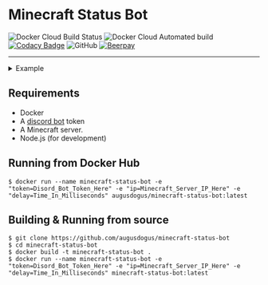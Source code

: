 # Minecraft Status Bot

![Docker Cloud Build Status](https://img.shields.io/docker/cloud/build/augusdogus/minecraft-status-bot) ![Docker Cloud Automated build](https://img.shields.io/docker/cloud/automated/augusdogus/minecraft-status-bot) [![Codacy Badge](https://api.codacy.com/project/badge/Grade/fa067f6879b74528b3a2ed791cb60e3e)](https://www.codacy.com/manual/AugusDogus/minecraft-status-bot?utm_source=github.com&amp;utm_medium=referral&amp;utm_content=AugusDogus/minecraft-status-bot&amp;utm_campaign=Badge_Grade) ![GitHub](https://img.shields.io/github/license/AugusDogus/minecraft-status-bot?color=blue) [![Beerpay](https://img.shields.io/beerpay/AugusDogus/minecraft-status-bot)](https://beerpay.io/AugusDogus/minecraft-status-bot)
* * *

<details>
  <summary>Example</summary>
  
  <img src="https://i.imgur.com/ac1wj7n.png" align="center"/>
  
</details>

## Requirements

-   Docker
-   A [discord bot](https://discordapp.com/developers/applications/) token
-   A Minecraft server.
-   Node.js (for development)

## Running from Docker Hub

    $ docker run --name minecraft-status-bot -e "token=Disord_Bot_Token_Here" -e "ip=Minecraft_Server_IP_Here" -e "delay=Time_In_Milliseconds" augusdogus/minecraft-status-bot:latest

## Building & Running from source

    $ git clone https://github.com/augusdogus/minecraft-status-bot
    $ cd minecraft-status-bot
    $ docker build -t minecraft-status-bot .
    $ docker run --name minecraft-status-bot -e "token=Disord_Bot_Token_Here" -e "ip=Minecraft_Server_IP_Here" -e "delay=Time_In_Milliseconds" minecraft-status-bot:latest
